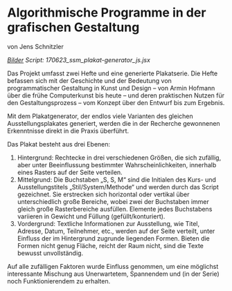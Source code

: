 # Algorithmische Programme in der grafischen Gestaltung

von Jens Schnitzler

_[Bilder](https://drive.google.com/drive/folders/0B8AFNfD3N_NVajFaRlVvMzNhNEU?usp=sharing)_
_Script: 170623_ssm_plakat-generator_js.jsx_

Das Projekt umfasst zwei Hefte und eine generierte Plakatserie.
Die Hefte befassen sich mit der Geschichte und der Bedeutung von programmatischer Gestaltung in Kunst und Design – von Armin Hofmann über die frühe Computerkunst bis heute – und deren praktischen Nutzen für den Gestaltungsprozess – vom Konzept über den Entwurf bis zum Ergebnis. 

Mit dem Plakatgenerator, der endlos viele Varianten des gleichen Ausstellungsplakates generiert, werden die in der Recherche gewonnenen Erkenntnisse direkt in die Praxis überführt.

Das Plakat besteht aus drei Ebenen:
1) Hintergrund: Rechtecke in drei verschiedenen Größen, die sich zufällig, aber unter Beeinflussung bestimmter Wahrscheinlichkeiten, innerhalb eines Rasters auf der Seite verteilen.
2) Mittelgrund: Die Buchstaben „S, S, M“ sind die Initialen des Kurs- und Ausstellungstitels „Stil/System/Methode“ und werden durch das Script gezeichnet. Sie erstrecken sich horizontal oder vertikal über unterschiedlich große Bereiche, wobei zwei der Buchstaben immer gleich große Rasterbereiche ausfüllen. Elemente jedes Buchstabens variieren in Gewicht und Füllung (gefüllt/konturiert). 
3) Vordergrund: Textliche Informationen zur Ausstellung, wie Titel, Adresse, Datum, Teilnehmer, etc., werden auf der Seite verteilt, unter Einfluss der im Hintergrund zugrunde liegenden Formen. Bieten die Formen nicht genug Fläche, reicht der Raum nicht, sind die Texte bewusst unvollständig.

Auf alle zufälligen Faktoren wurde Einfluss genommen, um eine möglichst interessante Mischung aus Unerwartetem, Spannendem und (in der Serie) noch Funktionierendem zu erhalten.
